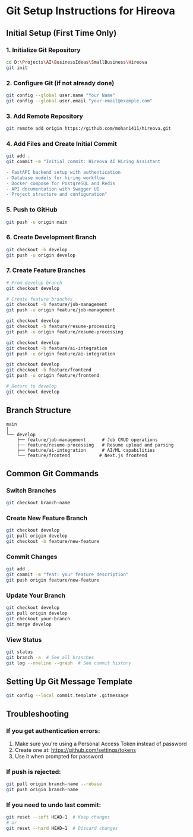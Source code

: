 # Git Setup Instructions for Hireova

## Initial Setup (First Time Only)

### 1. Initialize Git Repository
```bash
cd D:\Projects\AI\BusinessIdeas\SmallBusiness\Hireova
git init
```

### 2. Configure Git (if not already done)
```bash
git config --global user.name "Your Name"
git config --global user.email "your-email@example.com"
```

### 3. Add Remote Repository
```bash
git remote add origin https://github.com/mohan1411/hireova.git
```

### 4. Add Files and Create Initial Commit
```bash
git add .
git commit -m "Initial commit: Hireova AI Hiring Assistant

- FastAPI backend setup with authentication
- Database models for hiring workflow
- Docker compose for PostgreSQL and Redis
- API documentation with Swagger UI
- Project structure and configuration"
```

### 5. Push to GitHub
```bash
git push -u origin main
```

### 6. Create Development Branch
```bash
git checkout -b develop
git push -u origin develop
```

### 7. Create Feature Branches
```bash
# From develop branch
git checkout develop

# Create feature branches
git checkout -b feature/job-management
git push -u origin feature/job-management

git checkout develop
git checkout -b feature/resume-processing
git push -u origin feature/resume-processing

git checkout develop
git checkout -b feature/ai-integration
git push -u origin feature/ai-integration

git checkout develop
git checkout -b feature/frontend
git push -u origin feature/frontend

# Return to develop
git checkout develop
```

## Branch Structure

```
main
│
└── develop
    ├── feature/job-management      # Job CRUD operations
    ├── feature/resume-processing   # Resume upload and parsing
    ├── feature/ai-integration      # AI/ML capabilities
    └── feature/frontend           # Next.js frontend
```

## Common Git Commands

### Switch Branches
```bash
git checkout branch-name
```

### Create New Feature Branch
```bash
git checkout develop
git pull origin develop
git checkout -b feature/new-feature
```

### Commit Changes
```bash
git add .
git commit -m "feat: your feature description"
git push origin feature/new-feature
```

### Update Your Branch
```bash
git checkout develop
git pull origin develop
git checkout your-branch
git merge develop
```

### View Status
```bash
git status
git branch -a  # See all branches
git log --oneline --graph  # See commit history
```

## Setting Up Git Message Template

```bash
git config --local commit.template .gitmessage
```

## Troubleshooting

### If you get authentication errors:
1. Make sure you're using a Personal Access Token instead of password
2. Create one at: https://github.com/settings/tokens
3. Use it when prompted for password

### If push is rejected:
```bash
git pull origin branch-name --rebase
git push origin branch-name
```

### If you need to undo last commit:
```bash
git reset --soft HEAD~1  # Keep changes
# or
git reset --hard HEAD~1  # Discard changes
```